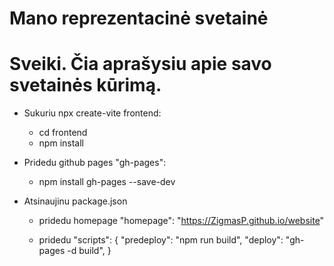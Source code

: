 # Mano reprezentacinė svetainė

# Sveiki. Čia aprašysiu apie savo svetainės kūrimą.

- Sukuriu npx create-vite frontend:
   * cd frontend
   * npm install

- Pridedu github pages "gh-pages":
   * npm install gh-pages --save-dev

- Atsinaujinu package.json
   * pridedu homepage "homepage": "https://ZigmasP.github.io/website"

   * pridedu "scripts": {
                "predeploy": "npm run build",
                "deploy": "gh-pages -d build",
              }



